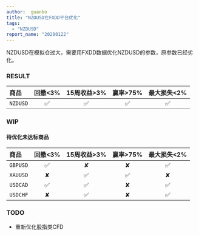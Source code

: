 ```yaml
---
author:  guanbo
title: "NZDUSD在FXDD平台优化"
tags: 
  - "NZDUSD"
report_name: "20200122"
---
```


NZDUSD在模拟仓过大，需要用FXDD数据优化NZDUSD的参数，原参数已经劣化。

### RESULT  

| 商品 | 回撤<3% | 15周收益>3% | 赢率>75% | 最大损失<2%|    
|:-|:-:|:-:|:-:|:-:|
| `NZDUSD` | &#9989; | &#9989;  | &#9989;  | &#9989;  |     


### WIP

#### 待优化未达标商品

| 商品 | 回撤<3% | 15周收益>3% | 赢率>75% | 最大损失<2%|    
|:-|:-:|:-:|:-:|:-:|
| `GBPUSD` | &#9989; | &#10008;  | &#10008;  | &#9989;  |     
| `XAUUSD` | &#10008; | &#9989;  | &#9989;  | &#10008;  |     
| `USDCAD` | &#9989; | &#9989;  | &#10008;  | &#9989;  |     
| `USDCHF` | &#10008; | &#9989;  | &#10008;  | &#9989;  |     

### TODO
- 重新优化股指类CFD
